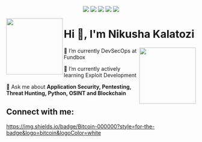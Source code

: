 <p align="center">
  <img src="https://img.shields.io/badge/LinkedIn-0077B5?style=for-the-badge&logo=linkedin&logoColor=white">
  <img src="https://img.shields.io/badge/Twitter-1DA1F2?style=for-the-badge&logo=twitter&logoColor=white">
  <img src="https://img.shields.io/badge/Gmail-D14836?style=for-the-badge&logo=gmail&logoColor=white">
  <img src="https://img.shields.io/badge/HackTheBox-111927?style=for-the-badge&logo=Hack%20The%20Box&logoColor=9FEF00">
  <a href="https://visitorbadge.io/status?path=https%3A%2F%2Fgithub.com%2FNikushaKalatozi">
    <img src="https://api.visitorbadge.io/api/visitors?path=https%3A%2F%2Fgithub.com%2FNikushaKalatozi&label=VISITS&countColor=%2337d67a">
  </a>
</p>

<p align="center">
  <img align="left" src="https://user-images.githubusercontent.com/65187002/144930161-2f783401-8d27-4fdf-a2f7-cc0ba32f1f1f.gif" width=150px>
  <h1>Hi 👋, I'm <strong>Nikusha Kalatozi</strong></h1>
  <img align="right" src="https://user-images.githubusercontent.com/65187002/144930161-2f783401-8d27-4fdf-a2f7-cc0ba32f1f1f.gif" width=150px>
</p>



🔭 I’m currently DevSecOps at Fundbox

🌱 I’m currently actively learning Exploit Development

💬 Ask me about **Application Security, Pentesting, Threat Hunting, Python, OSINT and Blockchain**

## Connect with me:


https://img.shields.io/badge/Bitcoin-000000?style=for-the-badge&logo=bitcoin&logoColor=white
